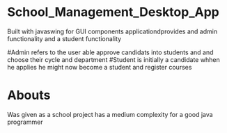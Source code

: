 # School_Management_Desktop_App
Built with javaswing for GUI components applicationdprovides and admin functionality and a student functionality

#Admin refers to the user able approve candidats into students and and choose their cycle and department
#Student is initially a candidate whhen he applies he might now become a student and register courses

# Abouts
Was given as a school project has a medium complexity for a good java programmer
